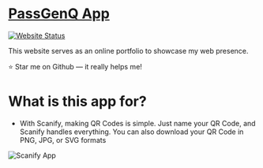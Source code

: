 # <a href="https://scanifynow.netlify.app/" target="_blank">PassGenQ App</a>

[![Website Status](https://img.shields.io/badge/Website%20Status-Online-yellow)](https://passgenq.netlify.app/)

 <p align="justify">This website serves as an online portfolio to showcase my web presence.</p>
 <p>⭐ Star me on Github — it really helps me!</p>

# What is this app for?
 * With Scanify, making QR Codes is simple. Just name your QR Code, and Scanify handles everything. You can also download your QR Code in PNG, JPG, or SVG formats

![Scanify App](https://cdn.discordapp.com/attachments/805554377745235974/1220378985674965024/password.png?ex=660eb97f&is=65fc447f&hm=63dab4fac62455e154f1d85306d8a0134bf10ad6a799f01aab0a8b7add4df1be&)
